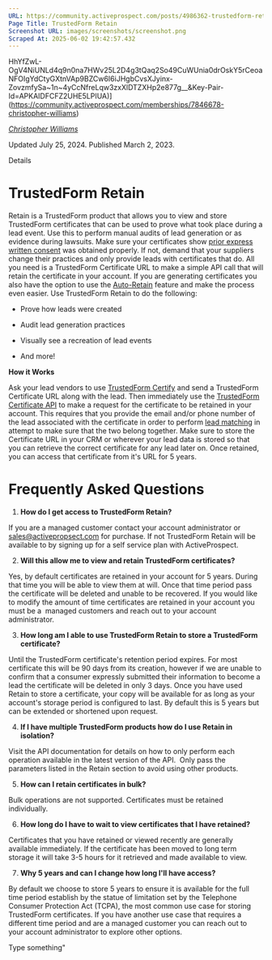 ```yaml
---
URL: https://community.activeprospect.com/posts/4986362-trustedform-retain-coming-soon
Page Title: TrustedForm Retain
Screenshot URL: images/screenshots/screenshot.png
Scraped At: 2025-06-02 19:42:57.432
---
```

HhYfZwL-OgV4NiUNLd4q9n0na7HWv25L2D4g3tQaq2So49CuWUnia0drOskY5rCeoaNFOIgYdCtyGXtnVAp9BZCw6I6iJHgbCvsXJyinx-ZovzmfySa~1n~4yCcNfreLqw3zxXlDTZXHp2e877g__&Key-Pair-Id=APKAIDFCFZ2UHE5LPIUA)](https://community.activeprospect.com/memberships/7846678-christopher-williams)

[_Christopher Williams_](https://community.activeprospect.com/memberships/7846678-christopher-williams)

Updated July 25, 2024. Published March 2, 2023.

Details

# TrustedForm Retain

Retain is a TrustedForm product that allows you to view and store TrustedForm certificates that can be used to prove what took place during a lead event. Use this to perform manual audits of lead generation or as evidence during lawsuits. Make sure your certificates show [prior express written consent](https://activeprospect.com/blog/tcpa-consent/) was obtained properly. If not, demand that your suppliers change their practices and only provide leads with certificates that do. All you need is a TrustedForm Certificate URL to make a simple API call that will retain the certificate in your account. If you are generating certificates you also have the option to use the [Auto-Retain](https://community.activeprospect.com/posts/4812756-trustedform-auto-retain-for-first-party-lead-certification) feature and make the process even easier. Use TrustedForm Retain to do the following:

- Prove how leads were created

- Audit lead generation practices

- Visually see a recreation of lead events

- And more!


**How it Works**

Ask your lead vendors to use [TrustedForm Certify](https://activeprospect.com/trustedform/certify/) and send a TrustedForm Certificate URL along with the lead. Then immediately use the [TrustedForm Certificate API](https://developers.activeprospect.com/docs/trustedform/api/v4.0/tag/Certificate-URL/) to make a request for the certificate to be retained in your account. This requires that you provide the email and/or phone number of the lead associated with the certificate in order to perform [lead matching](https://community.activeprospect.com/posts/4766190-trustedform-lead-matching) in attempt to make sure that the two belong together. Make sure to store the Certificate URL in your CRM or wherever your lead data is stored so that you can retrieve the correct certificate for any lead later on. Once retained, you can access that certificate from it's URL for 5 years.

# Frequently Asked Questions

1. **How do I get access to TrustedForm Retain?**

If you are a managed customer contact your account administrator or sales@activepropsect.com for purchase. If not TrustedForm Retain will be available to by signing up for a self service plan with ActiveProspect.

2. **Will this allow me to view and retain TrustedForm certificates?**

Yes, by default certificates are retained in your account for 5 years. During that time you will be able to view them at will. Once that time period pass the certificate will be deleted and unable to be recovered. If you would like to modify the amount of time certificates are retained in your account you must be a  managed customers and reach out to your account administrator.

3. **How long am I able to use TrustedForm Retain to store a TrustedForm certificate?**

Until the TrustedForm certificate's retention period expires. For most certificate this will be 90 days from its creation, however if we are unable to confirm that a consumer expressly submitted their information to become a lead the certificate will be deleted in only 3 days. Once you have used Retain to store a certificate, your copy will be available for as long as your account's storage period is configured to last. By default this is 5 years but can be extended or shortened upon request.

4. **If I have multiple TrustedForm products how do I use Retain in isolation?**

Visit the API documentation for details on how to only perform each operation available in the latest version of the API.  Only pass the parameters listed in the Retain section to avoid using other products.

5. **How can I retain certificates in bulk?**

Bulk operations are not supported. Certificates must be retained individually.

6. **How long do I have to wait to view certificates that I have retained?**

Certificates that you have retained or viewed recently are generally available immediately. If the certificate has been moved to long term storage it will take 3-5 hours for it retrieved and made available to view.

7. **Why 5 years and can I change how long I'll have access?**

By default we choose to store 5 years to ensure it is available for the full time period establish by the statue of limitation set by the Telephone Consumer Protection Act (TCPA), the most common use case for storing TrustedForm certificates. If you have another use case that requires a different time period and are a managed customer you can reach out to your account administrator to explore other options.


Type something"

